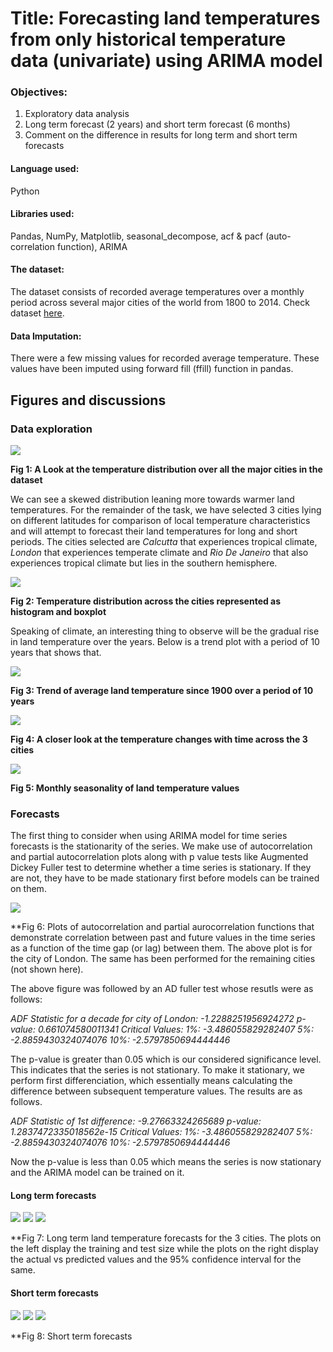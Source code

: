 # Title: Forecasting land temperatures from only historical temperature data (univariate) using ARIMA model

### Objectives:
1. Exploratory data analysis
2. Long term forecast (2 years) and short term forecast (6 months)
3. Comment on the difference in results for long term and short term forecasts

#### Language used:
Python

#### Libraries used:
Pandas, NumPy, Matplotlib, seasonal_decompose, acf & pacf (auto-correlation function), ARIMA

#### The dataset:
The dataset consists of recorded average temperatures over a monthly period across several major cities of the world from 1800 to 2014. Check dataset [here](https://github.com/rud-ninja/land_temperature_forecast/blob/main/GlobalLandTemperaturesByMajorCity.csv).

#### Data Imputation:
There were a few missing values for recorded average temperature. These values have been imputed using forward fill (ffill) function in pandas.

## Figures and discussions

### Data exploration

![](https://github.com/rud-ninja/land_temperature_forecast/blob/main/new_images/worldwide_temperature.png)

**Fig 1: A Look at the temperature distribution over all the major cities in the dataset**

We can see a skewed distribution leaning more towards warmer land temperatures. For the remainder of the task, we have selected 3 cities lying on different latitudes for comparison of local temperature characteristics and will attempt to forecast their land temperatures for long and short periods. The cities selected are *Calcutta* that experiences tropical climate, *London* that experiences temperate climate and *Rio De Janeiro* that also experiences tropical climate but lies in the southern hemisphere.

![](https://github.com/rud-ninja/land_temperature_forecast/blob/main/new_images/citywise_temperatures.png)

**Fig 2: Temperature distribution across the cities represented as histogram and boxplot**

Speaking of climate, an interesting thing to observe will be the gradual rise in land temperature over the years. Below is a trend plot with a period of 10 years that shows that.

![](https://github.com/rud-ninja/land_temperature_forecast/blob/main/new_images/10year_trend.png)

**Fig 3: Trend of average land temperature since 1900 over a period of 10 years**

![](https://github.com/rud-ninja/land_temperature_forecast/blob/main/new_images/temperature_vs_time.png)

**Fig 4: A closer look at the temperature changes with time across the 3 cities**

![](https://github.com/rud-ninja/land_temperature_forecast/blob/main/new_images/monthly_seasonality.png)

**Fig 5: Monthly seasonality of land temperature values**

### Forecasts
The first thing to consider when using ARIMA model for time series forecasts is the stationarity of the series. We make use of autocorrelation and partial autocorrelation plots along with p value tests like Augmented Dickey Fuller test to determine whether a time series is stationary. If they are not, they have to be made stationary first before models can be trained on them.

![](https://github.com/rud-ninja/land_temperature_forecast/blob/main/new_images/autocorrelation_london.png)

**Fig 6: Plots of autocorrelation and partial aurocorrelation functions that demonstrate correlation between past and future values in the time series as a function of the time gap (or lag) between them. The above plot is for the city of London. The same has been performed for the remaining cities (not shown here).

The above figure was followed by an AD fuller test whose resutls were as follows:

*ADF Statistic for a decade for city of London: -1.2288251956924272
p-value: 0.661074580011341
Critical Values:
	1%: -3.486055829282407
	5%: -2.8859430324074076
	10%: -2.5797850694444446*
  
The p-value is greater than 0.05 which is our considered significance level. This indicates that the series is not stationary. To make it stationary, we perform first differenciation, which essentially means calculating the difference between subsequent temperature values. The results are as follows.

*ADF Statistic of 1st difference: -9.27663324265689
p-value: 1.2837472335018562e-15
Critical Values:
	1%: -3.486055829282407
	5%: -2.8859430324074076
	10%: -2.5797850694444446*
  
Now the p-value is less than 0.05 which means the series is now stationary and the ARIMA model can be trained on it.

#### Long term forecasts

![](https://github.com/rud-ninja/land_temperature_forecast/blob/main/new_images/longterm_cal.png)
![](https://github.com/rud-ninja/land_temperature_forecast/blob/main/new_images/longterm_lon.png)
![](https://github.com/rud-ninja/land_temperature_forecast/blob/main/new_images/longterm_rdj.png)

**Fig 7: Long term land temperature forecasts for the 3 cities. The plots on the left display the training and test size while the plots on the right display the actual vs predicted values and the 95% confidence interval for the same.

#### Short term forecasts

![](https://github.com/rud-ninja/land_temperature_forecast/blob/main/new_images/shortterm_cal.png)
![](https://github.com/rud-ninja/land_temperature_forecast/blob/main/new_images/shortterm_lon.png)
![](https://github.com/rud-ninja/land_temperature_forecast/blob/main/new_images/shortterm_rdj.png)

**Fig 8: Short term forecasts
